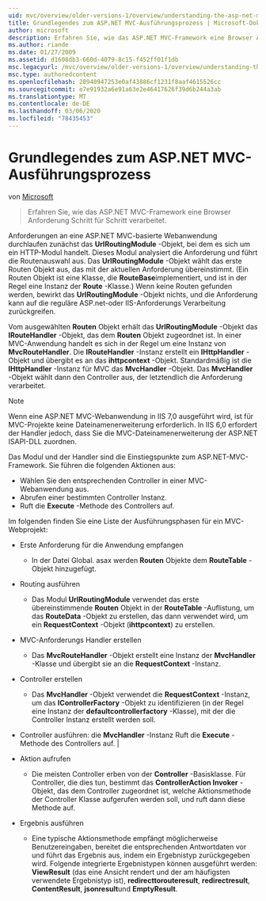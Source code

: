 ```yaml
---
uid: mvc/overview/older-versions-1/overview/understanding-the-asp-net-mvc-execution-process
title: Grundlegendes zum ASP.NET MVC-Ausführungsprozess | Microsoft-Dokumentation
author: microsoft
description: Erfahren Sie, wie das ASP.NET MVC-Framework eine Browser Anforderung Schritt für Schritt verarbeitet.
ms.author: riande
ms.date: 01/27/2009
ms.assetid: d1608db3-660d-4079-8c15-f452ff01f1db
msc.legacyurl: /mvc/overview/older-versions-1/overview/understanding-the-asp-net-mvc-execution-process
msc.type: authoredcontent
ms.openlocfilehash: 28940947253e0af43886cf1231f8aaf4615526cc
ms.sourcegitcommit: e7e91932a6e91a63e2e46417626f39d6b244a3ab
ms.translationtype: MT
ms.contentlocale: de-DE
ms.lasthandoff: 03/06/2020
ms.locfileid: "78435453"
---
```

# <a name="understanding-the-aspnet-mvc-execution-process"></a>Grundlegendes zum ASP.NET MVC-Ausführungsprozess

von [Microsoft](https://github.com/microsoft)

> Erfahren Sie, wie das ASP.NET MVC-Framework eine Browser Anforderung Schritt für Schritt verarbeitet.

Anforderungen an eine ASP.NET MVC-basierte Webanwendung durchlaufen zunächst das **UrlRoutingModule** -Objekt, bei dem es sich um ein HTTP-Modul handelt. Dieses Modul analysiert die Anforderung und führt die Routenauswahl aus. Das **UrlRoutingModule** -Objekt wählt das erste Routen Objekt aus, das mit der aktuellen Anforderung übereinstimmt. (Ein Routen Objekt ist eine Klasse, die **RouteBase**implementiert, und ist in der Regel eine Instanz der **Route** -Klasse.) Wenn keine Routen gefunden werden, bewirkt das **UrlRoutingModule** -Objekt nichts, und die Anforderung kann auf die reguläre ASP.net-oder IIS-Anforderungs Verarbeitung zurückgreifen.

Vom ausgewählten **Routen** Objekt erhält das **UrlRoutingModule** -Objekt das **IRouteHandler** -Objekt, das dem **Routen** Objekt zugeordnet ist. In einer MVC-Anwendung handelt es sich in der Regel um eine Instanz von **MvcRouteHandler**. Die **IRouteHandler** -Instanz erstellt ein **IHttpHandler** -Objekt und übergibt es an das **ihttpcontext** -Objekt. Standardmäßig ist die **IHttpHandler** -Instanz für MVC das **MvcHandler** -Objekt. Das **MvcHandler** -Objekt wählt dann den Controller aus, der letztendlich die Anforderung verarbeitet.

> [!NOTE]
> Wenn eine ASP.NET MVC-Webanwendung in IIS 7,0 ausgeführt wird, ist für MVC-Projekte keine Dateinamenerweiterung erforderlich. In IIS 6,0 erfordert der Handler jedoch, dass Sie die MVC-Dateinamenerweiterung der ASP.NET ISAPI-DLL zuordnen.

Das Modul und der Handler sind die Einstiegspunkte zum ASP.NET-MVC-Framework. Sie führen die folgenden Aktionen aus:

- Wählen Sie den entsprechenden Controller in einer MVC-Webanwendung aus.
- Abrufen einer bestimmten Controller Instanz.
- Ruft die **Execute** -Methode des Controllers auf.

Im folgenden finden Sie eine Liste der Ausführungsphasen für ein MVC-Webprojekt:

- Erste Anforderung für die Anwendung empfangen 

    - In der Datei Global. asax werden **Routen** Objekte dem **RouteTable** -Objekt hinzugefügt.
- Routing ausführen 

    - Das Modul **UrlRoutingModule** verwendet das erste übereinstimmende **Routen** Objekt in der **RouteTable** -Auflistung, um das **RouteData** -Objekt zu erstellen, das dann verwendet wird, um ein **RequestContext** -Objekt (**ihttpcontext**) zu erstellen.
- MVC-Anforderungs Handler erstellen 

    - Das **MvcRouteHandler** -Objekt erstellt eine Instanz der **MvcHandler** -Klasse und übergibt sie an die **RequestContext** -Instanz.
- Controller erstellen 

    - Das **MvcHandler** -Objekt verwendet die **RequestContext** -Instanz, um das **IControllerFactory** -Objekt zu identifizieren (in der Regel eine Instanz der **defaultcontrollerfactory** -Klasse), mit der die Controller Instanz erstellt werden soll.
- Controller ausführen: die **MvcHandler** -Instanz Ruft die **Execute** -Methode des Controllers auf. |
- Aktion aufrufen 

    - Die meisten Controller erben von der **Controller** -Basisklasse. Für Controller, die dies tun, bestimmt das **ControllerAction Invoker** -Objekt, das dem Controller zugeordnet ist, welche Aktionsmethode der Controller Klasse aufgerufen werden soll, und ruft dann diese Methode auf.
- Ergebnis ausführen 

    - Eine typische Aktionsmethode empfängt möglicherweise Benutzereingaben, bereitet die entsprechenden Antwortdaten vor und führt das Ergebnis aus, indem ein Ergebnistyp zurückgegeben wird. Folgende integrierte Ergebnistypen können ausgeführt werden: **ViewResult** (das eine Ansicht rendert und der am häufigsten verwendete Ergebnistyp ist), **redirecttorouteresult**, **redirectresult**, **ContentResult**, **jsonresult**und **EmptyResult**.
